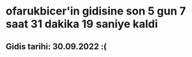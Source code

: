 # ofarukbicer'in gidisine son 5 gun 7 saat 31 dakika 19 saniye kaldi

## Gidis tarihi: 30.09.2022 :(